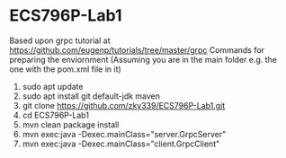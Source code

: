 # ECS796P-Lab1
Based upon grpc tutorial at https://github.com/eugenp/tutorials/tree/master/grpc
Commands for preparing the enviornment (Assuming you are in the main folder e.g. the one with the pom.xml file in it)
1. sudo apt update
2. sudo apt install git default-jdk maven
3. git clone https://github.com/zky339/ECS796P-Lab1.git
4. cd ECS796P-Lab1
5. mvn clean package install
6. mvn exec:java -Dexec.mainClass="server.GrpcServer"
7. mvn exec:java -Dexec.mainClass="client.GrpcClient" 
